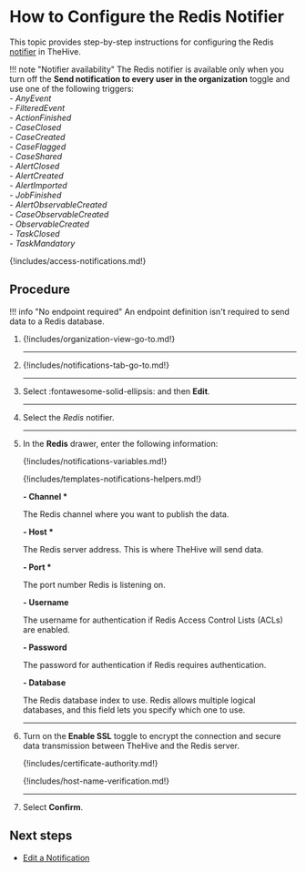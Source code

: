 # How to Configure the Redis Notifier

This topic provides step-by-step instructions for configuring the Redis [notifier](../about-notifications.md#notifiers) in TheHive.

!!! note "Notifier availability"
    The Redis notifier is available only when you turn off the **Send notification to every user in the organization** toggle and use one of the following triggers:  
    - *AnyEvent*  
    - *FilteredEvent*  
    - *ActionFinished*  
    - *CaseClosed*  
    - *CaseCreated*  
    - *CaseFlagged*  
    - *CaseShared*  
    - *AlertClosed*  
    - *AlertCreated*  
    - *AlertImported*  
    - *JobFinished*  
    - *AlertObservableCreated*  
    - *CaseObservableCreated*  
    - *ObservableCreated*  
    - *TaskClosed*  
    - *TaskMandatory*

{!includes/access-notifications.md!}

## Procedure

!!! info "No endpoint required"
    An endpoint definition isn't required to send data to a Redis database.

1. {!includes/organization-view-go-to.md!}

    ---

2. {!includes/notifications-tab-go-to.md!}

    ---

3. Select :fontawesome-solid-ellipsis: and then **Edit**.

    ---

4. Select the *Redis* notifier.

    ---

5. In the **Redis** drawer, enter the following information:

    {!includes/notifications-variables.md!}
    
    {!includes/templates-notifications-helpers.md!}

    **- Channel \***

    The Redis channel where you want to publish the data.

    **- Host \***

    The Redis server address. This is where TheHive will send data.

    **- Port \***

    The port number Redis is listening on.

    **- Username**

    The username for authentication if Redis Access Control Lists (ACLs) are enabled.

    **- Password**

    The password for authentication if Redis requires authentication.

    **- Database**

    The Redis database index to use. Redis allows multiple logical databases, and this field lets you specify which one to use.

    ---

6. Turn on the **Enable SSL** toggle to encrypt the connection and secure data transmission between TheHive and the Redis server.

    {!includes/certificate-authority.md!}

    {!includes/host-name-verification.md!}

    ---

7. Select **Confirm**.

## Next steps

* [Edit a Notification](../edit-a-notification.md)